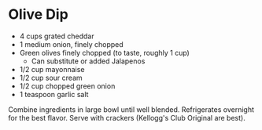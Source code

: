 # Olive Dip

* 4 cups grated cheddar
* 1 medium onion, finely chopped
* Green olives finely chopped (to taste, roughly 1 cup)
  * Can substitute or added Jalapenos
* 1/2 cup mayonnaise
* 1/2 cup sour cream
* 1/2 cup chopped green onion
* 1 teaspoon garlic salt

Combine ingredients in large bowl until well blended. Refrigerates overnight for the best flavor. Serve with crackers (Kellogg's Club Original are best).
